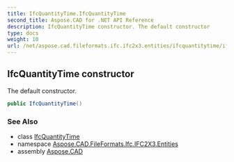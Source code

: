 ```yaml
---
title: IfcQuantityTime.IfcQuantityTime
second_title: Aspose.CAD for .NET API Reference
description: IfcQuantityTime constructor. The default constructor
type: docs
weight: 10
url: /net/aspose.cad.fileformats.ifc.ifc2x3.entities/ifcquantitytime/ifcquantitytime/
---
```

## IfcQuantityTime constructor

The default constructor.

```csharp
public IfcQuantityTime()
```

### See Also

* class [IfcQuantityTime](../)
* namespace [Aspose.CAD.FileFormats.Ifc.IFC2X3.Entities](../../ifcquantitytime/)
* assembly [Aspose.CAD](../../../)


